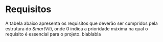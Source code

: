 # Requisitos

A tabela abaixo apresenta os requisitos que deverão ser cumpridos pela estrutura do *SmartViti*, onde 0 indica a prioridade máxima na qual o requisito é essencial para o projeto. blablabla

